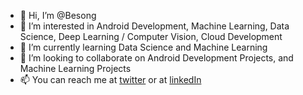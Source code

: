 - 👋 Hi, I’m @Besong
- 👀 I’m interested in Android Development, Machine Learning, Data Science, Deep Learning / Computer Vision, Cloud Development
- 🌱 I’m currently learning Data Science and Machine Learning
- 💞️ I’m looking to collaborate on Android Development Projects, and Machine Learning Projects
- 📫 You can reach me at [twitter](https://twitter.com/besong_anong) or at [linkedIn](https://www.linkedin.com/in/besong-anong-ernest-egbenchong-ll-1b0006a8/)

<!---
Besong/Besong is a ✨ special ✨ repository because its `README.md` (this file) appears on your GitHub profile.
You can click the Preview link to take a look at your changes. 
--->
